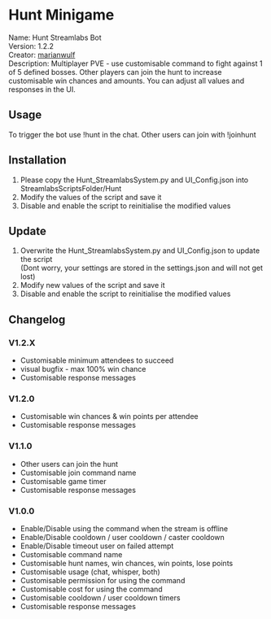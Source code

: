 # Hunt Minigame

Name: Hunt Streamlabs Bot  
Version: 1.2.2  
Creator: [marianwulf](https://github.com/marianwulf)  
Description: Multiplayer PVE - use customisable command to fight against 1 of 5 defined bosses. Other players can join the hunt to increase customisable win chances and amounts. You can adjust all values and responses in the UI.


## Usage

To trigger the bot use !hunt in the chat. Other users can join with !joinhunt

## Installation

1. Please copy the Hunt_StreamlabsSystem.py and UI_Config.json into StreamlabsScriptsFolder/Hunt  
2. Modify the values of the script and save it
3. Disable and enable the script to reinitialise the modified values

## Update

1. Overwrite the Hunt_StreamlabsSystem.py and UI_Config.json to update the script  
(Dont worry, your settings are stored in the settings.json and will not get lost)  
2. Modify new values of the script and save it
3. Disable and enable the script to reinitialise the modified values

## Changelog

### V1.2.X
 - Customisable minimum attendees to succeed
 - visual bugfix - max 100% win chance
 - Customisable response messages

### V1.2.0
 - Customisable win chances & win points per attendee
 - Customisable response messages

### V1.1.0
 - Other users can join the hunt
 - Customisable join command name
 - Customisable game timer
 - Customisable response messages

### V1.0.0

 - Enable/Disable using the command when the stream is offline
 - Enable/Disable cooldown / user cooldown / caster cooldown
 - Enable/Disable timeout user on failed attempt
 - Customisable command name
 - Customisable hunt names, win chances, win points, lose points
 - Customisable usage (chat, whisper, both)
 - Customisable permission for using the command
 - Customisable cost for using the command
 - Customisable cooldown / user cooldown timers 
 - Customisable response messages
